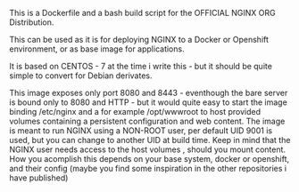 This is a Dockerfile and a bash build script for the OFFICIAL NGINX ORG Distribution.

This can be used as it is for deploying NGINX to a Docker or Openshift environment, or as base image for applications.

It is based on CENTOS - 7 at the time i write this - but it should be quite simple to convert for Debian derivates.

This image exposes only port 8080 and 8443 - eventhough the bare server is bound only to 8080 and HTTP - but it would quite easy to start the image binding /etc/nginx and a for example /opt/wwwroot to host provided volumes containing a persistent configuration and web content.
The image is meant to run NGINX using a NON-ROOT user, per default UID 9001 is used, but you can change to another UID at build time.
Keep in mind that the NGINX user needs access to the host volumes , should you mount content.
How you acomplish this depends on your base system, docker or openshift, and their config (maybe you find some inspiration in the other repositories i have published)
